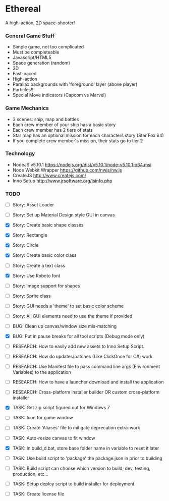 # Ethereal

A high-action, 2D space-shooter!


### General Game Stuff

* Simple game, not too complicated
* Must be completeable
* Javascript/HTML5
* Space generation (random)
* 2D
* Fast-paced
* High-action
* Parallax backgrounds with 'foreground' layer (above player)
* Particles!!!
* Special Move indicators (Capcom vs Marvel)

### Game Mechanics

* 3 scenes: ship, map and battles
* Each crew member of your ship has a basic story
* Each crew member has 2 tiers of stats
* Star map has an optional mission for each characters story (Star Fox 64)
* If you complete crew member's mission, their stats go to tier 2

### Technology

* NodeJS v5.10.1		https://nodejs.org/dist/v5.10.1/node-v5.10.1-x64.msi
* Node Webkit Wrapper	https://github.com/nwjs/nw.js
* CreateJS				http://www.createjs.com/
* Inno Setup			http://www.jrsoftware.org/isinfo.php

### TODO
- [ ] Story:		Asset Loader
- [	] Story:		Set up Material Design style GUI in canvas
- [x] Story:			Create basic shape classes
- [x] Story:				Rectangle
- [x] Story:				Circle
- [x] Story:			Create basic color class
- [ ] Story:			Create a text class
- [x] Story:				Use Roboto font
- [ ] Story:		Image support for shapes
- [ ] Story:		Sprite class
- [ ] Story:		GUI needs a 'theme' to set basic color scheme
- [ ] Story:		All GUI elements need to use the theme if provided

- [ ] BUG:			Clean up canvas/window size mis-matching
- [x] BUG:			Put in pause breaks for all tool scripts (Debug mode only)

- [ ] RESEARCH:		How to easily add new assets to Inno Setup Script.
- [ ] RESEARCH:		How do updates/patches (Like ClickOnce for C#) work.
- [ ] RESEARCH:		Use Manifest file to pass command line args (Environment Variables) to the application
- [ ] RESEARCH:		How to have a launcher download and install the application
- [ ] RESEARCH:		Cross-platform installer builder OR custom cross-platform installer

- [x] TASK:			Get zip script figured out for Windows 7
- [ ] TASK:			Icon for game window
- [ ] TASK: 		Create 'Aliases' file to mitigate deprecation extra-work
- [ ] TASK:			Auto-resize canvas to fit window
- [x] TASK:			In build_d.bat, store base folder name in variable to reset it later
- [ ] TASK:			Use build script to 'package' the package.json in prior to building
- [ ] TASK:			Build script can choose which version to build; dev, testing, production, etc...
- [ ] TASK:			Setup deploy script to build installer for deployment
- [ ] TASK:			Create license file
